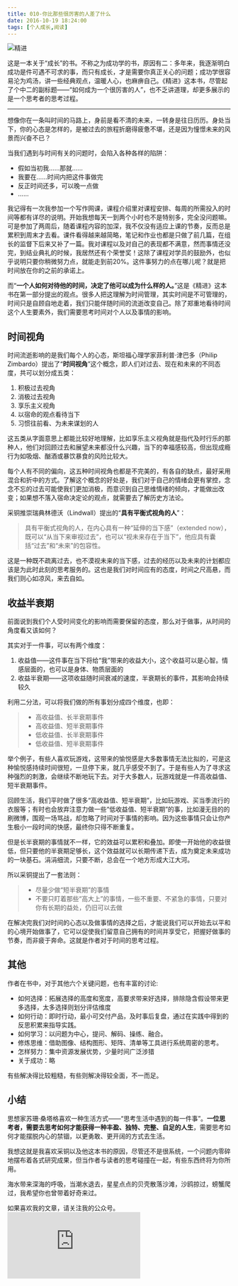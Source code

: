 ```yaml
---
title: 010-你比那些很厉害的人差了什么
date: 2016-10-19 18:24:00
tags: [个人成长,阅读]
---
```

![精进](https://img3.doubanio.com/lpic/s28588315.jpg)

这是一本关于“成长”的书。不称之为成功学的书，原因有二：多年来，我逐渐明白成功是件可遇不可求的事，而只有成长，才是需要你真正关心的问题；成功学很容易沦为鸡汤，讲一些经典观点，温暖人心，也麻痹自己。《精进》这本书，尽管起了个中二的副标题——“如何成为一个很厉害的人”，也不乏讲道理，却更多展示的是一个思考者的思考过程。

---

想像你在一条叫时间的马路上，身前是看不清的未来，一转身是往日历历。身处当下，你的心态是怎样的，是被过去的旅程折磨得疲惫不堪，还是因为憧憬未来的风景而兴奋不已？

当我们遇到与时间有关的问题时，会陷入各种各样的陷阱：
- 假如当初我……那就……
- 我要在……时间内把这件事做完
- 反正时间还多，可以晚一点做
- ……

我记得有一次我参加一个写作网课，课程介绍里对课程安排、每周的所需投入的时间等都有详尽的说明。开始我想每天一到两个小时也不是特别多，完全没问题嘛。可是参加了两周后，随着课程内容的加深，我不仅没有适应上课的节奏，反而总是累积到周末才去看。课件看得越来越简略，笔记和作业也都是只做了前几篇，在组长的监督下后来又补了一篇。我对课程以及对自己的表现都不满意，然而事情还没完，到结业典礼的时候，我居然还有个荣誉奖！这除了课程对学员的鼓励外，也似乎说明只要你稍微努力点，就能走到前20%。这件事努力的点在哪儿呢？就是把时间放在你的之前的承诺上。

而“**一个人如何对待他的时间，决定了他可以成为什么样的人。**”这是《精进》这本书在第一部分提出的观点。很多人把这理解为时间管理，其实时间是不可管理的，时间只是自顾自地走着，我们只能伴随时间的流逝改变自己。除了郑重地看待时间这个人生要素外，我们需要思考时间对个人以及事情的影响。

## 时间视角
时间流逝影响的是我们每个人的心态，斯坦福心理学家菲利普·津巴多（Philip Zimbardo）提出了“**时间视角**”这个概念，即人们对过去、现在和未来的不同态度，共可以划分成五类：
1. 积极过去视角
2. 消极过去视角
3. 享乐主义视角
4. 以宿命的观点看待当下
5. 习惯往前看、为未来谋划的人

这五类从字面意思上都能比较好地理解，比如享乐主义视角就是指代及时行乐的那种人，他们对回顾过去和展望未来都没什么兴趣，当下的幸福感较高，但出现成瘾行为如吸烟、酗酒或暴饮暴食的风险比较大。

每个人有不同的偏向，这五种时间视角也都是不完美的，有各自的缺点，最好采用混合和折中的方式。了解这个概念的好处是，我们对于自己的情绪会更有掌控，念念不忘的过去可能使我们更加消极，而意识到自己思维情绪的倾向，才能做出改变；如果想不落入宿命决定论的观点，就需要去了解历史方法论。

采铜推崇瑞典林德沃（Lindwall）提出的“**具有平衡式视角的人**”：

> 具有平衡式视角的人，在内心具有一种“延伸的当下感”（extended now），既可以“从当下来审视过去”，也可以“视未来存在于当下”，他应具有囊括“过去”和“未来”的包容性。

这是一种既不疏离过去，也不漠视未来的当下感，过去的经历以及未来的计划都应该是为此时此刻的思考服务的。这也是我们对时间应有的态度，时间之尺高悬，而我们则心如凉风，来去自如。

## 收益半衰期
前面说到我们个人受时间变化的影响而需要保留的态度，那么对于做事，从时间的角度看又该如何？

其实对于一件事，可以有两个维度：
1. 收益值——这件事在当下将给“我”带来的收益大小，这个收益可以是心智。情感层面的，也可以是身体、物质层面的
2. 收益半衰期——这项收益随时间衰减的速度，半衰期长的事件，其影响会持续较久

利用二分法，可以将我们做的所有事划分成四个维度，也即：
> - 高收益值、长半衰期事件
> - 高收益值、短半衰期事件
> - 低收益值、长半衰期事件
> - 低收益值、短半衰期事件

举个例子，有些人喜欢玩游戏，这带来的愉悦感是大多数事情无法比拟的，可是这种愉悦感持续时间很短，一旦停下来，就几乎感受不到了。于是有些人为了寻求这种强烈的刺激，会继续不断地玩下去。对于大多数人，玩游戏就是一件高收益值、短半衰期事件。

回顾生活，我们平时做了很多“高收益值、短半衰期”，比如玩游戏、买当季流行的衣服等；有时也会放弃注意力做一些“低收益值、短半衰期”的事，比如漫无目的的刷微博，围观一场骂战，却忽略了时间对于事情的影响。因为这些事情只会让你产生极小一段时间的快感，最终你只得不断重复。

但是长半衰期的事情就不一样，它的效益可以累积和叠加。即使一开始他的收益很低，但只要他的半衰期足够长，这个效益就可以长期传递下去，成为奠定未来成功的一块基石。涓涓细流，只要不断，总会在一个地方形成大江大河。

所以采铜提出了一套法则：
> - 尽量少做“短半衰期”的事情
> - 不要只盯着那些“高大上”的事情，一些不重要、不紧急的事情，只要对你有长期的益处，仍旧可以去做

在解决完我们对时间的心态以及做事情的选择之后，才能说我们可以开始去以平和的心境开始做事了，它可以促使我们留意自己拥有的时间并享受它，把握好做事的节奏，而非疲于奔命。这就是作者对于时间的思考过程。

## 其他
作者在书中，对于其他六个关键问题，也有丰富的讨论:

- 如何选择：拓展选择的高度和宽度，高要求带来好选择，排除隐含假设带来更多选择，太多选择则划分评估维度
- 如何行动：即时行动，最小可交付产品，及时事后复盘，通过在实践中得到的反思积累来指导实践。
- 如何学习：以问题为中心，提问、解码、操练、融合。
- 修炼思维：借助图像、结构图形、矩阵、清单等工具进行系统周密的思考。
- 怎样努力：集中资源发展优势，少量时间广泛涉猎
- 关于成功：略

有些解决得比较粗糙，有些则解决得较全面，不一而足。

## 小结
思想家苏珊·桑塔格喜欢一种生活方式——“思考生活中遇到的每一件事”。**一位思考者，需要去思考如何才能获得一种丰盈、独特、完整、自足的人生**，需要思考如何才能摆脱内心的禁锢，以更勇敢、更开阔的方式去生活。

我想这就是我喜欢采铜以及他这本书的原因，尽管还不是很系统，一个问题内零碎地摆布着各式研究成果，但当作者与读者的思考碰撞在一起，有些东西终将为你所用。

海水带来深海的呼吸，当潮水退去，星星点点的贝壳散落沙滩，沙鸥掠过，螃蟹爬过，我希望你也曾带着好奇来过。


如果喜欢我的文章，请关注我的公众号。
![公众号](http://bdbea3.duapp.com/pcs_download.php?id=3172&link=%2Fapps%2Fhgf_blog%2F%E5%85%AC%E4%BC%97%E5%8F%B7logo.jpg)
